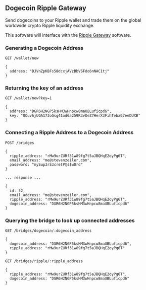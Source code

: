 ## Dogecoin Ripple Gateway

Send dogecoins to your Ripple wallet and trade them on the global
worldwide crypto Ripple liquidity exchange.

This software will interface with the [Ripple Gateway](https://github.com/ripple/ripple-gateway) software.

### Generating a Dogecoin Address

    GET /wallet/new

    {
      address: "DJVnZpKBFs58dcxjAVzBbVSFdo6nNAC1tj"
    }

### Returning the key of an address

    GET /wallet/new?key=1

    {
      address: "DGR6H2NGP5ksHM3wHnpcw8maUBLuficpd6",
      key: "QQuvhjUGA173oGsg41od6a259R3vQeZ7HerX3FihTeba67eeDUXB"
    }

### Connecting a Ripple Address to a Dogecoin Address

    POST /bridges

    {
      ripple_address: "rMw9urZURf31w89fg7t5aJBQHqE2oyPg6T",
      email_address: "me@stevenzeiler.com",
      password: "mySup3rS3cretP@s$w0rd"
    }

    ... response ...

    {
      id: 52,
      email_address: "me@stevenzeiler.com",
      ripple_address: "rMw9urZURf31w89fg7t5aJBQHqE2oyPg6T",
      dogecoin_address: "DGR6H2NGP5ksHM3wHnpcw8maUBLuficpd6"
    }

### Querying the bridge to look up connected addresses

    GET /bridges/dogecoin/:dogecoin_address
    
    {
      dogecoin_address: "DGR6H2NGP5ksHM3wHnpcw8maUBLuficpd6",
      ripple_address: "rMw9urZURf31w89fg7t5aJBQHqE2oyPg6T"
    }

    GET /bridges/ripple/:ripple_address
    
    {
      ripple_address: "rMw9urZURf31w89fg7t5aJBQHqE2oyPg6T",
      dogecoin_address: "DGR6H2NGP5ksHM3wHnpcw8maUBLuficpd6"
    }

